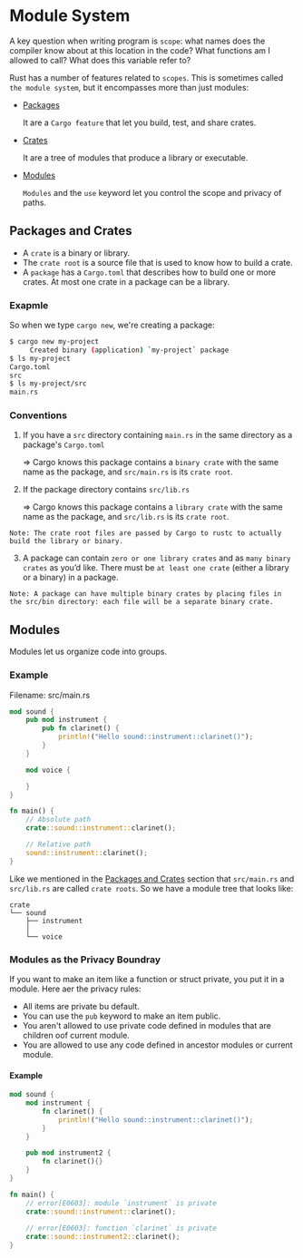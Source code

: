 # Module System

A key question when writing program is `scope`: what names does the compiler know about at this location in the code? What functions am I allowed to call? What does this variable refer to?

Rust has a number of features related to `scopes`. This is sometimes called `the module system`, but it encompasses more than just modules:

- [Packages](#packages_and_crates)

    It are a `Cargo feature` that let you build, test, and share crates. 

- [Crates](#packages_and_crates)

    It are a tree of modules that produce a library or executable.

- [Modules](#modules)

    `Modules` and the `use` keyword let you control the scope and privacy of paths.

<span id="packages_and_crates"></span>
## Packages and Crates 

- A `crate` is a binary or library.
- The `crate root` is a source file that is used to know how to build a crate.
- A `package` has a `Cargo.toml` that describes how to build one or more crates. At most one crate in a package can be a library.

### Exapmle

So when we type `cargo new`, we're creating a package:

```bash
$ cargo new my-project
     Created binary (application) `my-project` package
$ ls my-project
Cargo.toml
src
$ ls my-project/src
main.rs
```

### Conventions

1. If you have a `src` directory containing `main.rs` in the same directory as a package's `Cargo.toml`

    => Cargo knows this package contains a `binary crate` with the same name as the package, and `src/main.rs` is its `crate root`.

2. If the package directory contains `src/lib.rs`

    => Cargo knows this package contains a `library crate` with the same name as the package, and `src/lib.rs` is its `crate root`.

```
Note: The crate root files are passed by Cargo to rustc to actually build the library or binary.
```

3. A package can contain `zero or one library crates` and as `many binary crates` as you’d like. There must be `at least one crate` (either a library or a binary) in a package.

```
Note: A package can have multiple binary crates by placing files in the src/bin directory: each file will be a separate binary crate.
```

<span id="modules"></span>
## Modules

Modules let us organize code into groups. 

### Example

Filename: src/main.rs

```rust
mod sound {
    pub mod instrument {
        pub fn clarinet() {
            println!("Hello sound::instrument::clarinet()");
        }
    }

    mod voice {

    }
}

fn main() {
    // Absolute path
    crate::sound::instrument::clarinet();

    // Relative path
    sound::instrument::clarinet();
}
```

Like we mentioned in the [Packages and Crates](#packages_and_cratess) section that `src/main.rs` and `src/lib.rs` are called `crate roots`. So we have a module tree that looks like:

```
crate
└── sound
    ├── instrument
    │   
    └── voice
```

### Modules as the Privacy Boundray

If you want to make an item like a function or struct private, you put it in a module. Here aer the privacy rules:

- All items are private bu default.
- You can use the `pub` keyword to make an item public.
- You aren't allowed to use private code defined in modules that are children oof current module.
- You are allowed to use any code defined in ancestor modules or current module.

#### Example

```rust
mod sound {
    mod instrument {
        fn clarinet() {
            println!("Hello sound::instrument::clarinet()");
        }
    }

    pub mod instrument2 {
        fn clarinet(){}
    }
}

fn main() {
    // error[E0603]: module `instrument` is private
    crate::sound::instrument::clarinet(); 
    
    // error[E0603]: function `clarinet` is private
    crate::sound::instrument2::clarinet();
}
```
